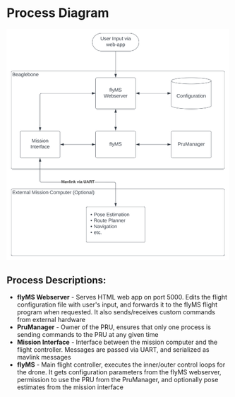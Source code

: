 


# Process Diagram


<img src="_static/process_diagram.svg" alt="process diagram" width="800"/>


## Process Descriptions:

* **flyMS Webserver** - Serves HTML web app on port 5000. Edits the flight configuration file with user's input, and
forwards it to the flyMS flight program when requested. It also sends/receives custom commands from external hardware
* **PruManager** - Owner of the PRU, ensures that only one process is sending commands to the PRU at any given time
* **Mission Interface** - Interface between the mission computer and the flight controller. Messages are passed via UART,
and serialized as mavlink messages
* **flyMS** - Main flight controller, executes the inner/outer control loops for the drone. It gets configuration
parameters from the flyMS webserver, permission to use the PRU from the PruManager, and optionally pose estimates
from the mission interface
